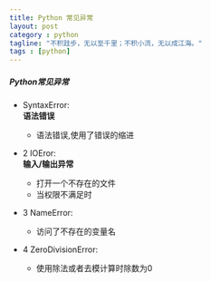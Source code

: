 ```yaml
---
title: Python 常见异常
layout: post
category : python
tagline: "不积跬步，无以至千里；不积小流，无以成江海。"
tags : [python]
---
```

##### Python常见异常
- SyntaxError:  
	**语法错误**
	- 语法错误,使用了错误的缩进

- 2 IOEror:  
	**输入/输出异常**
	- 打开一个不存在的文件
    - 当权限不满足时
- 3 NameError:  
	- 访问了不存在的变量名

- 4 ZeroDivisionError:
	- 使用除法或者去模计算时除数为0